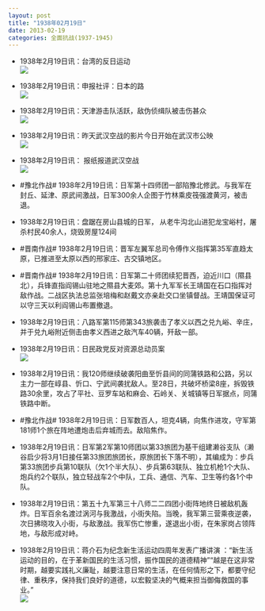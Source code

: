 ```yaml
---
layout: post
title: "1938年02月19日"
date: 2013-02-19
categories: 全面抗战(1937-1945)
---
```


<meta name="referrer" content="no-referrer" />

- 1938年2月19日讯：台湾的反日运动 <br/><img src="https://ww4.sinaimg.cn/large/aca367d8jw1e1z48dmhcbj.jpg" />

- 1938年2月19日讯：申报社评：日本的路 <br/><img src="https://ww4.sinaimg.cn/large/aca367d8jw1e1z2hzwpdgj.jpg" />

- 1938年2月19日讯：天津游击队活跃，敌伪侦缉队被击伤甚众 <br/><img src="https://ww3.sinaimg.cn/large/aca367d8jw1e1z0rjh38yj.jpg" />

- 1938年2月19日讯：昨天武汉空战的影片今日开始在武汉市公映 <br/><img src="https://ww3.sinaimg.cn/large/aca367d8jw1e1yz143ixkj.jpg" />

- 1938年2月19日讯： 报纸报道武汉空战 <br/><img src="https://ww2.sinaimg.cn/large/aca367d8jw1e1yxaoj1zgj.jpg" />

- #豫北作战# 1938年2月19日讯：日军第十四师团一部陷豫北修武。与我军在封丘、延津、原武间激战，日军300余人企图于竹林乘皮筏强渡黄河，被击退。 

- 1938年2月19日讯：盘踞在房山县城的日军， 从老牛沟北山进犯龙宝峪村，屠杀村民40余人，烧毁房屋124间 

- #晋南作战# 1938年2月19日讯：晋军左翼军总司令傅作义指挥第35军直趋太原，已推进至太原以西的邢家庄、古交镇地区。 

- #晋南作战# 1938年2月19日讯：日军第二十师团续犯晋西，迫近川口（隰县北），兵锋直指阎锡山驻地之隰县大麦郊。第十九军军长王靖国在石口指挥对敌作战。二战区执法总监张培梅和赵戴文亦亲赴交口坐镇督战。王靖国保证可以守三天以利阎锡山布置撤退。 

- 1938年2月19日讯：八路军第115师第343旅袭击了孝义以西之兑九峪、辛庄，并于兑九峪附近侧击由孝义西进之敌汽车40辆，歼敌一部。 

- 1938年2月19日讯：日民政党反对资源总动员案 <br/><img src="https://ww4.sinaimg.cn/large/aca367d8jw1e1yjfdit87j.jpg" />

- 1938年2月19日讯：我120师继续破袭阳曲至忻县间的同蒲铁路和公路，另以主力一部在崞县、忻口、宁武间袭扰敌人。至28日，共破坏桥梁8座，拆毁铁路30余里，攻占了平社、豆罗车站和麻会、石岭关、关城镇等日军据点，同蒲铁路中断。 

- #豫北作战# 1938年2月19日讯：日军数百人，坦克4辆，向焦作进攻，守军第181师1个旅在阵地遭炮击后弃城而去。敌陷焦作。 

- 1938年2月19日讯：日军第2军第10师团以第33旅团为基干组建濑谷支队（濑谷启少将3月1日接任第33旅团旅团长，原旅团长下落不明），其编成为：步兵第33旅团步兵第10联队（欠1个半大队）、步兵第63联队、独立机枪1个大队、炮兵约2个联队，独立轻战车2个中队，工兵、通信、汽车、卫生等约各1个中队。 

- 1938年2月19日讯：第五十九军第三十八师二二四团小街阵地终日被敌机轰炸。日军百余名渡过涡河与我激战，小街失陷。当晚，我军第三营乘夜逆袭，次日拂晓攻入小街，与敌激战。我军伤亡惨重，遂退出小街，在朱家岗占领阵地，与敌形成对峙。 

- 1938年2月19日讯：蒋介石为纪念新生活运动四周年发表广播讲演 ：“新生活运动的目的，在于革新国民的生活习惯，振作国民的道德精神”“越是在这非常时期，越要实践礼义廉耻，越要注意日常的生活，在任何情形之下，都要守纪律、重秩序，保持我们良好的道德，以宏毅坚决的气概来担当御侮救国的事业。” <br/><img src="https://ww2.sinaimg.cn/large/aca367d8jw1e1yc7aymx9j.jpg" />

